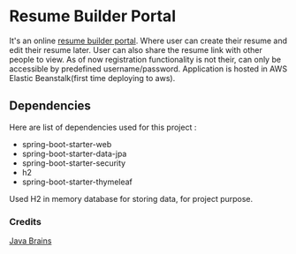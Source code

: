 # Resume Builder Portal
It's an online [resume builder portal](http://resumebuilderportal-env.eba-mb6umzkm.us-east-2.elasticbeanstalk.com/). Where user can create their resume and edit their resume later. User can also share the resume link with other people to view. As of now registration functionality is not their, can only be accessible by predefined username/password. Application is hosted in AWS Elastic Beanstalk(first time deploying to aws).

## Dependencies
Here are list of dependencies used for this project :
- spring-boot-starter-web
- spring-boot-starter-data-jpa
- spring-boot-starter-security
- h2
- spring-boot-starter-thymeleaf

Used H2 in memory database for storing data, for project purpose.

### Credits
[Java Brains](https://www.youtube.com/c/JavaBrainsChannel)